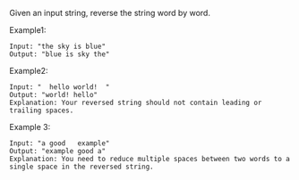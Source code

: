 Given an input string, reverse the string word by word.

Example1:

```
Input: "the sky is blue"
Output: "blue is sky the"
```

Example2:

```
Input: "  hello world!  "
Output: "world! hello"
Explanation: Your reversed string should not contain leading or trailing spaces.
```

Example 3:

```
Input: "a good   example"
Output: "example good a"
Explanation: You need to reduce multiple spaces between two words to a single space in the reversed string.
```